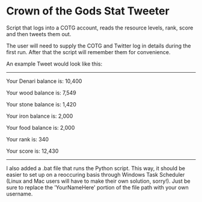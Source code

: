 # Crown of the Gods Stat Tweeter
Script that logs into a COTG account, reads the resource levels, rank, score and then tweets them out.


The user will need to supply the COTG and Twitter log in details during the first run. After that the script will remember them for convenience.


An example Tweet would look like this:

*************

Your Denari balance is: 10,400

Your wood balance is: 7,549

Your stone balance is: 1,420

Your iron balance is: 2,000

Your food balance is: 2,000

Your rank is: 340

Your score is: 12,430


*************

I also added a .bat file that runs the Python script. This way, it should be easier to set up on a reoccuring basis through Windows Task Scheduler (Linux and Mac users will have to make their own solution, sorry!). Just be sure to replace the 'YourNameHere' portion of the file path with your own username.
